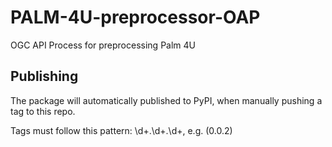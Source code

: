# PALM-4U-preprocessor-OAP

OGC API Process for preprocessing Palm 4U

## Publishing

The package will automatically published to PyPI, when manually pushing a tag to this repo.

Tags must follow this pattern: \d+.\d+.\d+, e.g. (0.0.2)
